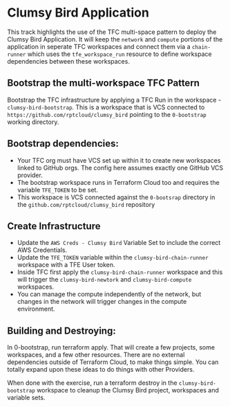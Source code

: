 # Clumsy Bird Application

This track highlights the use of the TFC multi-space pattern to deploy the Clumsy Bird Application.  It will keep the `network` and `compute` portions of the application in seperate TFC workspaces and connect them via a `chain-runner` which uses the `tfe_workspace_run` resource to define workspace dependencies between these workspaces.

## Bootstrap the multi-workspace TFC Pattern
Bootstrap the TFC infrastructure by applying a TFC Run in the workspace - `clumsy-bird-bootstrap`.  This is a workspace that is VCS connected to `https://github.com/rptcloud/clumsy_bird` pointing to the `0-bootstrap` working directory.

## Bootstrap dependencies:

- Your TFC org must have VCS set up within it to create new workspaces linked to GitHub orgs. The config here assumes exactly one GitHub VCS provider.
- The bootstrap workspace runs in Terraform Cloud too and requires the variable `TFE_TOKEN` to be set.
- This workspace is VCS connected against the `0-bootsrap` directory in the `github.com/rptcloud/clumsy_bird` repository

## Create Infrastructure
- Update the `AWS Creds - Clumsy Bird` Variable Set to include the correct AWS Credentials.
- Update the `TFE_TOKEN` variable within the `clumsy-bird-chain-runner` workspace with a TFE User token.
- Inside TFC first apply the `clumsy-bird-chain-runner` workspace and this will trigger the `clumsy-bird-newtork` and `clumsy-bird-compute` workspaces.
- You can manage the compute independently of the network, but changes in the network will trigger changes in the compute environment.

## Building and Destroying:

In 0-bootstrap, run terraform apply. That will create a few projects, some workspaces, and a few other resources. There are no external dependencies outside of Terraform Cloud, to make things simple. You can totally expand upon these ideas to do things with other Providers.

When done with the exercise, run a terraform destroy in the `clumsy-bird-bootstrap` workspace to cleanup the Clumsy Bird project, workspaces and variable sets.